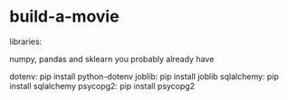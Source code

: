 # build-a-movie

libraries:

numpy, pandas and sklearn you probably already have

dotenv: pip install python-dotenv
joblib: pip install joblib
sqlalchemy: pip install sqlalchemy
psycopg2: pip install psycopg2
